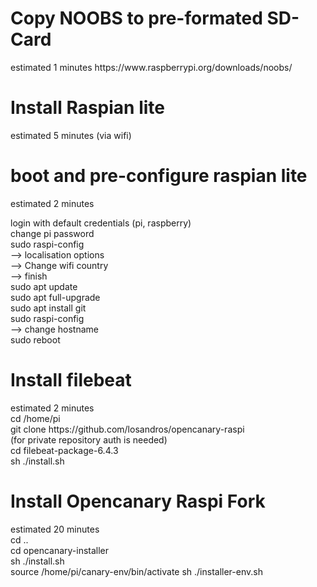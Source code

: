 <h1>Copy NOOBS to pre-formated SD-Card</h1>
estimated 1 minutes
https://www.raspberrypi.org/downloads/noobs/

<h1>Install Raspian lite</h1>
estimated 5 minutes (via wifi)

<h1>boot and pre-configure raspian lite</h1>
estimated 2 minutes

login with default credentials (pi, raspberry) <BR>
change pi password <BR>
sudo raspi-config <BR>
 --> localisation options <BR>
 --> Change wifi country <BR> 
 --> finish <BR>
sudo apt update <BR>
sudo apt full-upgrade <BR>
sudo apt install git <BR>
sudo raspi-config <BR>
  --> change hostname <BR>
sudo reboot <BR>

<h1>Install filebeat </h1>
estimated 2 minutes <BR>
cd /home/pi <BR>
git clone https://github.com/losandros/opencanary-raspi <BR>
(for private repository auth is needed) <BR>
cd filebeat-package-6.4.3 <BR>
sh ./install.sh <BR>

<h1>Install Opencanary Raspi Fork</h1>
estimated 20 minutes <BR>
cd .. <BR>
cd opencanary-installer <BR>
sh ./install.sh <BR>
source /home/pi/canary-env/bin/activate 
sh ./installer-env.sh  <BR>
